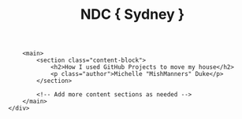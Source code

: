 <!DOCTYPE html>
<html>
<head>
    <meta charset="utf-8">
    <meta name="viewport" content="width=device-width, initial-scale=1">
    <title>NDC Sydney - Michelle Duke</title>
    <link rel="stylesheet" href="style.css">
    <!-- Include any other head elements -->
</head>
<body>
    <div class="container">
        <header>
            <h1>NDC { Sydney }</h1>
        </header>
        
        <main>
            <section class="content-block">
                <h2>How I used GitHub Projects to move my house</h2>
                <p class="author">Michelle "MishManners" Duke</p>
            </section>
            
            <!-- Add more content sections as needed -->
        </main>
    </div>
</body>
</html>
